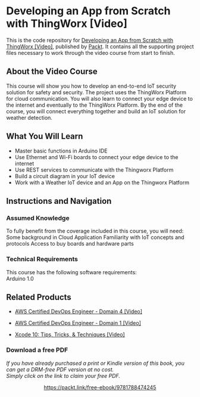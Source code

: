 # Developing an App from Scratch with ThingWorx [Video]
This is the code repository for [Developing an App from Scratch with ThingWorx [Video]](https://www.packtpub.com/application-development/developing-app-scratch-thingworx-video?utm_source=github&utm_medium=repository&utm_campaign=9781788474245), published by [Packt](https://www.packtpub.com/?utm_source=github). It contains all the supporting project files necessary to work through the video course from start to finish.
## About the Video Course
This course will show you how to develop an end-to-end IoT security solution for safety and security. The project uses the ThingWorx Platform for cloud communication. You will also learn to connect your edge device to the internet and eventually to the ThingWorx Platform. By the end of the course, you will connect everything together and build an IoT solution for weather detection.	

<H2>What You Will Learn</H2>
<DIV class=book-info-will-learn-text>
<UL>
<LI>Master basic functions in Arduino IDE&nbsp; 
<LI>Use Ethernet and Wi-Fi boards to connect your edge device to the internet 
<LI>Use REST services to communicate with the Thingworx Platform&nbsp; 
<LI>Build a circuit diagram in your IoT device&nbsp; 
<LI>Work with a Weather IoT device and an App on the Thingworx Platform </LI></UL></DIV>

## Instructions and Navigation
### Assumed Knowledge
To fully benefit from the coverage included in this course, you will need:<br/>
Some background in Cloud Application
Familiarity with IoT concepts and protocols
Access to buy boards and hardware parts
### Technical Requirements
This course has the following software requirements:<br/>
Arduino 1.0

## Related Products
* [AWS Certified DevOps Engineer - Domain 4 [Video]](https://www.packtpub.com/virtualization-and-cloud/aws-certified-devops-engineer-domain-4-video?utm_source=github&utm_medium=repository&utm_campaign=9781789343564)

* [AWS Certified DevOps Engineer - Domain 1 [Video]](https://www.packtpub.com/virtualization-and-cloud/aws-certified-devops-engineer-domain-1-video?utm_source=github&utm_medium=repository&utm_campaign=9781789133080)

* [Xcode 10: Tips, Tricks, & Techniques [Video]](https://www.packtpub.com/application-development/xcode-10-tips-tricks-techniques-video?utm_source=github&utm_medium=repository&utm_campaign=9781789614176)

### Download a free PDF

 <i>If you have already purchased a print or Kindle version of this book, you can get a DRM-free PDF version at no cost.<br>Simply click on the link to claim your free PDF.</i>
<p align="center"> <a href="https://packt.link/free-ebook/9781788474245">https://packt.link/free-ebook/9781788474245 </a> </p>